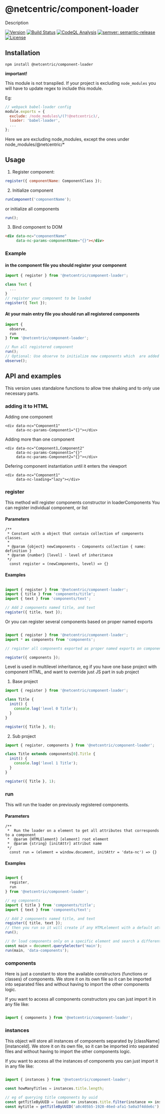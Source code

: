 # @netcentric/component-loader

Description

[![Version](https://img.shields.io/npm/v/@netcentric/component-loader.svg)](https://npmjs.org/package/@netcentric/component-loader)
[![Build Status](https://github.com/netcentric/component-loader/workflows/CI/badge.svg?branch=main)](https://github.com/netcentric/component-loader/actions)
[![CodeQL Analysis](https://github.com/netcentric/component-loader/workflows/CodeQL/badge.svg?branch=main)](https://github.com/netcentric/component-loader/actions)
[![semver: semantic-release](https://img.shields.io/badge/semver-semantic--release-blue.svg)](https://github.com/semantic-release/semantic-release)
[![License](https://img.shields.io/badge/License-Apache%202.0-blue.svg)](https://opensource.org/licenses/Apache-2.0)

## Installation

```npm install @netcentric/component-loader```

**important!**

This module is not transpiled. If your project is excluding `node_modules` you will have to update regex to include this module.

Eg:

```javascript
// webpack babel-loader config
module.exports = {
  exclude: /node_modules\/(?!@netcentric)/,
  loader: 'babel-loader',
  ...
};
```

Here we are excluding node_modules, except the ones under node_modules/@netcentric/*


## Usage

1. Register component:
```javascript
register({ componentName: ComponentClass });
```
2. Initialize component
```javascript
runComponent('componentName');
```
or initialize all components
```javascript
run();
```
3. Bind component to DOM
```html
<div data-nc="componentName"
     data-nc-params-componentName="{}"></div>
```

### Example

#### in the component file you should register your component

```javascript
import { register } from '@netcentric/component-loader';

class Text {
  ...
}
// register your component to be loaded
register({ Text });
```

#### At your main entry file you should run all registered components

```javascript
import {
  observe,
  run
} from '@netcentric/component-loader';

// Run all registered component
run();
// Optional: Use observe to initialize new components which  are added to the DOM after initial run.
observe();
```

## API and examples

This version uses standalone functions to allow tree shaking and to only use necessary parts.


### adding it to HTML

Adding one component

```
<div data-nc="Component1"
     data-nc-params-Component1="{}"></div>
```


Adding more than one component

```
<div data-nc="Component1,Component2"
     data-nc-params-Component1="{}"
     data-nc-params-Component2="{}"></div>
```


Defering component instantiation until it enters the viewport

```
<div data-nc="Component1"
     data-nc-loading="lazy"></div>
```

### register

This method will register components constructor in loaderComponents
You can register individual component, or list

#### Parameters

```
/**
 * Constant with a object that contain collection of components classes.
 *
 * @param {object} newComponents - Components collection { name: definition }
 * @param {number} [level] - level of inheritance
 */
  const register = (newComponents, level) => {}
```

#### Examples

```javascript

import { register } from '@netcentric/component-loader';
import { title } from 'components/title';
import { text } from 'components/text';

// Add 2 components named title, and text
register({ title, text });

```
Or you can register several components based on proper named exports

```javascript

import { register } from '@netcentric/component-loader';
import * as components from 'components';

// register all components exported as proper named exports on components/index.js

register({ components });

```

Level is used in multilevel inheritance, eg if you have one base project with component HTML,
and want to override just JS part in sub project

1. Base project

```javascript
import { register } from '@netcentric/component-loader';

class Title {
  init() {
    console.log('level 0 Title');
  }
}

register({ Title }, 0);
```

2. Sub project

```javascript
import { register, components } from '@netcentric/component-loader';

class Title extends components[0].Title {
  init() {
    console.log('level 1 Title');
  }
}

register({ Title }, 1);
```

### run

This will run the loader on previously registered components.

#### Parameters

```
/**
 *  Run the loader on a element to get all attributes that corresponds to a component
 *  @param {HTMLElement} [element] root element
 *  @param {string} [initAttr] attribut name
 */
  const run = (element = window.document, initAttr = 'data-nc') => {}
```

#### Examples

```javascript

import {
  register,
  run
} from '@netcentric/component-loader';

// eg components
import { title } from 'components/title';
import { text } from 'components/text';

// Add 2 components named title, and text
register({ title, text });
// then you run so it will create if any HTMLelement with a default attribute have any component to start
run();

// Or load components only on a specific element and search a different attribute like `data-components`
const main = document.querySelector('main');
run(main, 'data-components');
```

### components

Here is just a constant to store the available constructors (functions or classes) of components.
We store it on its own file so it can be imported into separated files and without having to import the other components logic.

If you want to access all components constructors you can just import it in any file like:

```javascript

import { components } from '@netcentric/component-loader';

```

### instances

This object will store all instances of components separated by [className][instanceId].
We store it on its own file, so it can be imported into separated files and without having to import the other components logic.

If you want to access all the instances of components you can just import it in any file like:

```javascript

import { instances } from '@netcentric/component-loader';

const howManyTitles = instances.title.length;

// eg of querying title components by uuid
const getTitleByUUID = (uuid) => instances.title.filter(instance => instance.el.uuid === uuid);
const mytitle = getTitleByUUID('a8c405b5-1928-46ed-afa1-5a0a3f4dde6c');

```
